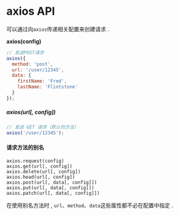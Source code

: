 # axios API

可以通过向`axios`传递相关配置来创建请求 .

**axios\(config\)**

```js
// 发送POST请求
axios({
  method: 'post',
  url: '/user/12345',
  data: {
    firstName: 'Fred',
    lastName: 'Flintstone'
  }
});
```

##### axios\(url\[, config\]\)

```js
// 发送 GET 请求（默认的方法）
axios('/user/12345');
```

#### 请求方法的别名

```
axios.request(config)
axios.get(url[, config])
axios.delete(url[, config])
axios.head(url[, config])
axios.post(url[, data[, config]])
axios.put(url[, data[, config]])
axios.patch(url[, data[, config]])
```

在使用别名方法时 , `url`、`method`、`data`这些属性都不必在配置中指定 . 

